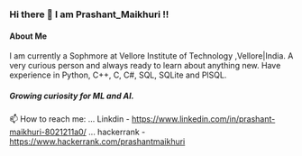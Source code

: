 ### Hi there 👋 I am Prashant_Maikhuri !!

<!--
**Prashant-Maikhuri/Prashant-Maikhuri** is a ✨ _special_ ✨ repository because its `README.md` (this file) appears on your GitHub profile.

Here are some ideas to get you started:

- 🔭 I’m currently working on ...
- 🌱 I’m currently learning ...
- 👯 I’m looking to collaborate on ...
- 🤔 I’m looking for help with ...
- 💬 Ask me about ...
- 📫 How to reach me: ... Linkdin - https://www.linkedin.com/in/prashant-maikhuri-8021211a0/
- 😄 Pronouns: ...
- ⚡ Fun fact: ...
-->

#### About Me
I am currently a Sophmore at Vellore Institute of Technology ,Vellore|India.
A very curious person and always ready to learn about anything new. Have experience in Python, C++, C, C#, SQL, SQLite and PlSQL.

##### Growing curiosity for ML and AI.


📫 How to reach me: ... Linkdin - https://www.linkedin.com/in/prashant-maikhuri-8021211a0/
                     ... hackerrank - https://www.hackerrank.com/prashantmaikhuri


